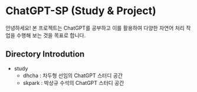 # ChatGPT-SP (Study & Project)

안녕하세요! 본 프로젝트는 ChatGPT를 공부하고 이를 활용하여 다양한 자연어 처리 작업을 수행해 보는 것을 목표로 합니다. 



## Directory Introdution

* study
  * dhcha : 차두형 선임의 ChatGPT 스터디 공간
  * skpark : 박상규 수석의 ChatGPT 스터디 공간